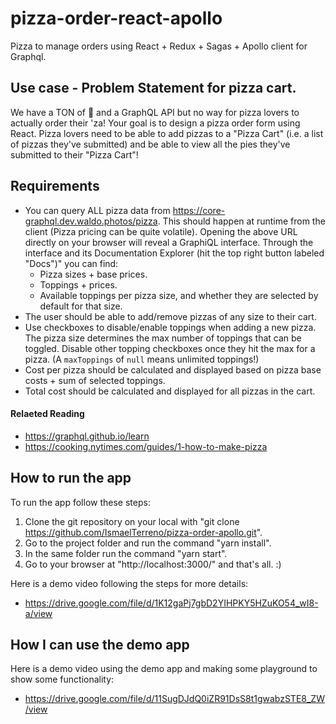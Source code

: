 # pizza-order-react-apollo
Pizza to manage orders using React + Redux + Sagas + Apollo client for Graphql.

## Use case - Problem Statement for pizza cart.
We have a TON of :pizza: and a GraphQL API but no way for pizza lovers to actually order their 'za! Your goal is to design a pizza order form using React. Pizza lovers need to be able to add pizzas to a "Pizza Cart" (i.e. a list of pizzas they've submitted) and be able to view all the pies they've submitted to their "Pizza Cart"!

## Requirements

- You can query ALL pizza data from https://core-graphql.dev.waldo.photos/pizza. This should happen at runtime from the client (Pizza pricing can be quite volatile). Opening the above URL directly on your browser will reveal a GraphiQL interface. Through the interface and its Documentation Explorer (hit the top right button labeled "Docs")" you can find:
  - Pizza sizes + base prices.
  - Toppings + prices.
  - Available toppings per pizza size, and whether they are selected by default for that size.
- The user should be able to add/remove pizzas of any size to their cart.
- Use checkboxes to disable/enable toppings when adding a new pizza. The pizza size determines the max number of toppings that can be toggled. Disable other topping checkboxes once they hit the max for a pizza. (A `maxToppings` of `null` means unlimited toppings!)
- Cost per pizza should be calculated and displayed based on pizza base costs + sum of selected toppings.
- Total cost should be calculated and displayed for all pizzas in the cart.

#### Relaeted Reading
- https://graphql.github.io/learn
- https://cooking.nytimes.com/guides/1-how-to-make-pizza

## How to run the app
To run the app follow these steps:
1. Clone the git repository on your local with "git clone https://github.com/IsmaelTerreno/pizza-order-apollo.git".
2. Go to the project folder and run the command "yarn install".
3. In the same folder run the command "yarn start".
4. Go to your browser at "http://localhost:3000/" and that's all. :)

Here is a demo video following the steps for more details:
- https://drive.google.com/file/d/1K12gaPj7gbD2YIHPKY5HZuKO54_wI8-a/view

## How I can use the demo app
Here is a demo video using the demo app and making some playground to show some functionality:

- https://drive.google.com/file/d/11SugDJdQ0iZR91DsS8t1gwabzSTE8_ZW/view 
